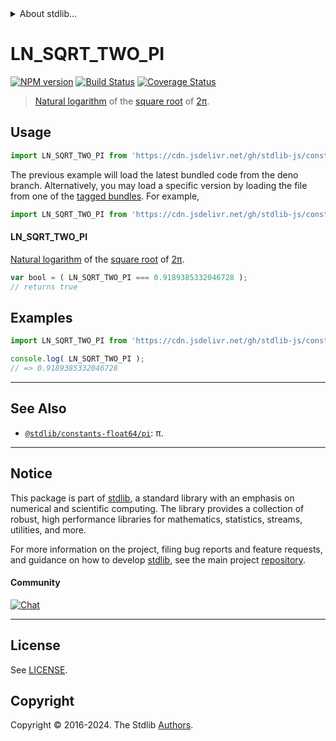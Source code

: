 <!--

@license Apache-2.0

Copyright (c) 2018 The Stdlib Authors.

Licensed under the Apache License, Version 2.0 (the "License");
you may not use this file except in compliance with the License.
You may obtain a copy of the License at

   http://www.apache.org/licenses/LICENSE-2.0

Unless required by applicable law or agreed to in writing, software
distributed under the License is distributed on an "AS IS" BASIS,
WITHOUT WARRANTIES OR CONDITIONS OF ANY KIND, either express or implied.
See the License for the specific language governing permissions and
limitations under the License.

-->


<details>
  <summary>
    About stdlib...
  </summary>
  <p>We believe in a future in which the web is a preferred environment for numerical computation. To help realize this future, we've built stdlib. stdlib is a standard library, with an emphasis on numerical and scientific computation, written in JavaScript (and C) for execution in browsers and in Node.js.</p>
  <p>The library is fully decomposable, being architected in such a way that you can swap out and mix and match APIs and functionality to cater to your exact preferences and use cases.</p>
  <p>When you use stdlib, you can be absolutely certain that you are using the most thorough, rigorous, well-written, studied, documented, tested, measured, and high-quality code out there.</p>
  <p>To join us in bringing numerical computing to the web, get started by checking us out on <a href="https://github.com/stdlib-js/stdlib">GitHub</a>, and please consider <a href="https://opencollective.com/stdlib">financially supporting stdlib</a>. We greatly appreciate your continued support!</p>
</details>

# LN_SQRT_TWO_PI

[![NPM version][npm-image]][npm-url] [![Build Status][test-image]][test-url] [![Coverage Status][coverage-image]][coverage-url] <!-- [![dependencies][dependencies-image]][dependencies-url] -->

> [Natural logarithm][@stdlib/math/base/special/ln] of the [square root][@stdlib/math/base/special/sqrt] of [2π][@stdlib/constants/float64/pi].



<section class="usage">

## Usage

```javascript
import LN_SQRT_TWO_PI from 'https://cdn.jsdelivr.net/gh/stdlib-js/constants-float64-ln-sqrt-two-pi@deno/mod.js';
```
The previous example will load the latest bundled code from the deno branch. Alternatively, you may load a specific version by loading the file from one of the [tagged bundles](https://github.com/stdlib-js/constants-float64-ln-sqrt-two-pi/tags). For example,

```javascript
import LN_SQRT_TWO_PI from 'https://cdn.jsdelivr.net/gh/stdlib-js/constants-float64-ln-sqrt-two-pi@v0.2.1-deno/mod.js';
```

#### LN_SQRT_TWO_PI

[Natural logarithm][@stdlib/math/base/special/ln] of the [square root][@stdlib/math/base/special/sqrt] of [2π][@stdlib/constants/float64/pi].

```javascript
var bool = ( LN_SQRT_TWO_PI === 0.9189385332046728 );
// returns true
```

</section>

<!-- /.usage -->

<section class="examples">

## Examples

<!-- TODO: better example -->

<!-- eslint no-undef: "error" -->

```javascript
import LN_SQRT_TWO_PI from 'https://cdn.jsdelivr.net/gh/stdlib-js/constants-float64-ln-sqrt-two-pi@deno/mod.js';

console.log( LN_SQRT_TWO_PI );
// => 0.9189385332046728
```

</section>

<!-- /.examples -->

<!-- C interface documentation. -->



<!-- Section for related `stdlib` packages. Do not manually edit this section, as it is automatically populated. -->

<section class="related">

* * *

## See Also

-   <span class="package-name">[`@stdlib/constants-float64/pi`][@stdlib/constants/float64/pi]</span><span class="delimiter">: </span><span class="description">π.</span>

</section>

<!-- /.related -->

<!-- Section for all links. Make sure to keep an empty line after the `section` element and another before the `/section` close. -->


<section class="main-repo" >

* * *

## Notice

This package is part of [stdlib][stdlib], a standard library with an emphasis on numerical and scientific computing. The library provides a collection of robust, high performance libraries for mathematics, statistics, streams, utilities, and more.

For more information on the project, filing bug reports and feature requests, and guidance on how to develop [stdlib][stdlib], see the main project [repository][stdlib].

#### Community

[![Chat][chat-image]][chat-url]

---

## License

See [LICENSE][stdlib-license].


## Copyright

Copyright &copy; 2016-2024. The Stdlib [Authors][stdlib-authors].

</section>

<!-- /.stdlib -->

<!-- Section for all links. Make sure to keep an empty line after the `section` element and another before the `/section` close. -->

<section class="links">

[npm-image]: http://img.shields.io/npm/v/@stdlib/constants-float64-ln-sqrt-two-pi.svg
[npm-url]: https://npmjs.org/package/@stdlib/constants-float64-ln-sqrt-two-pi

[test-image]: https://github.com/stdlib-js/constants-float64-ln-sqrt-two-pi/actions/workflows/test.yml/badge.svg?branch=v0.2.1
[test-url]: https://github.com/stdlib-js/constants-float64-ln-sqrt-two-pi/actions/workflows/test.yml?query=branch:v0.2.1

[coverage-image]: https://img.shields.io/codecov/c/github/stdlib-js/constants-float64-ln-sqrt-two-pi/main.svg
[coverage-url]: https://codecov.io/github/stdlib-js/constants-float64-ln-sqrt-two-pi?branch=main

<!--

[dependencies-image]: https://img.shields.io/david/stdlib-js/constants-float64-ln-sqrt-two-pi.svg
[dependencies-url]: https://david-dm.org/stdlib-js/constants-float64-ln-sqrt-two-pi/main

-->

[chat-image]: https://img.shields.io/gitter/room/stdlib-js/stdlib.svg
[chat-url]: https://app.gitter.im/#/room/#stdlib-js_stdlib:gitter.im

[stdlib]: https://github.com/stdlib-js/stdlib

[stdlib-authors]: https://github.com/stdlib-js/stdlib/graphs/contributors

[umd]: https://github.com/umdjs/umd
[es-module]: https://developer.mozilla.org/en-US/docs/Web/JavaScript/Guide/Modules

[deno-url]: https://github.com/stdlib-js/constants-float64-ln-sqrt-two-pi/tree/deno
[deno-readme]: https://github.com/stdlib-js/constants-float64-ln-sqrt-two-pi/blob/deno/README.md
[umd-url]: https://github.com/stdlib-js/constants-float64-ln-sqrt-two-pi/tree/umd
[umd-readme]: https://github.com/stdlib-js/constants-float64-ln-sqrt-two-pi/blob/umd/README.md
[esm-url]: https://github.com/stdlib-js/constants-float64-ln-sqrt-two-pi/tree/esm
[esm-readme]: https://github.com/stdlib-js/constants-float64-ln-sqrt-two-pi/blob/esm/README.md
[branches-url]: https://github.com/stdlib-js/constants-float64-ln-sqrt-two-pi/blob/main/branches.md

[stdlib-license]: https://raw.githubusercontent.com/stdlib-js/constants-float64-ln-sqrt-two-pi/main/LICENSE

[@stdlib/math/base/special/ln]: https://github.com/stdlib-js/math-base-special-ln/tree/deno

[@stdlib/math/base/special/sqrt]: https://github.com/stdlib-js/math-base-special-sqrt/tree/deno

<!-- <related-links> -->

[@stdlib/constants/float64/pi]: https://github.com/stdlib-js/constants-float64-pi/tree/deno

<!-- </related-links> -->

</section>

<!-- /.links -->
